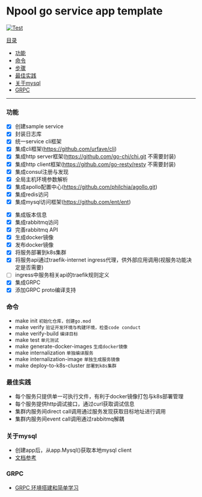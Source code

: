 # Npool go service app template

[![Test](https://github.com/NpoolPlatform/internalization/actions/workflows/main.yml/badge.svg?branch=master)](https://github.com/NpoolPlatform/internalization/actions/workflows/main.yml)

[目录](#目录)
- [功能](#功能)
- [命令](#命令)
- [步骤](#步骤)
- [最佳实践](#最佳实践)
- [关于mysql](#关于mysql)
- [GRPC](#grpc)

-----------
### 功能
- [x] 创建sample service
- [x] 封装日志库
- [x] 统一service cli框架
- [x] 集成cli框架(https://github.com/urfave/cli)
- [x] 集成http server框架(https://github.com/go-chi/chi.git 不需要封装)
- [x] 集成http client框架(https://github.com/go-resty/resty 不需要封装)
- [x] 集成consul注册与发现
- [x] 全局主机环境参数解析
- [x] 集成apollo配置中心(https://github.com/philchia/agollo.git)
- [x] 集成redis访问
- [x] 集成mysql访问框架(https://github.com/ent/ent)
* [x] 集成版本信息
* [x] 集成rabbitmq访问
* [x] 完善rabbitmq API
* [x] 生成docker镜像
* [x] 发布docker镜像
* [x] 将服务部署到k8s集群
* [x] 将服务api通过traefik-internet ingress代理，供外部应用调用(视服务功能决定是否需要)
* [ ] ingress中服务相关api的traefik规则定义
* [x] 集成GRPC
* [x] 添加GRPC proto编译支持

### 命令
* make init ```初始化仓库，创建go.mod```
* make verify ```验证开发环境与构建环境，检查code conduct```
* make verify-build ```编译目标```
* make test ```单元测试```
* make generate-docker-images ```生成docker镜像```
* make internalization ```单独编译服务```
* make internalization-image ```单独生成服务镜像```
* make deploy-to-k8s-cluster ```部署到k8s集群```

### 最佳实践
* 每个服务只提供单一可执行文件，有利于docker镜像打包与k8s部署管理
* 每个服务提供http调试接口，通过curl获取调试信息
* 集群内服务间direct call调用通过服务发现获取目标地址进行调用
* 集群内服务间event call调用通过rabbitmq解耦

### 关于mysql
* 创建app后，从app.Mysql()获取本地mysql client
* [文档参考](https://entgo.io/docs/sql-integration)

### GRPC
* [GRPC 环境搭建和简单学习](./grpc.md)
